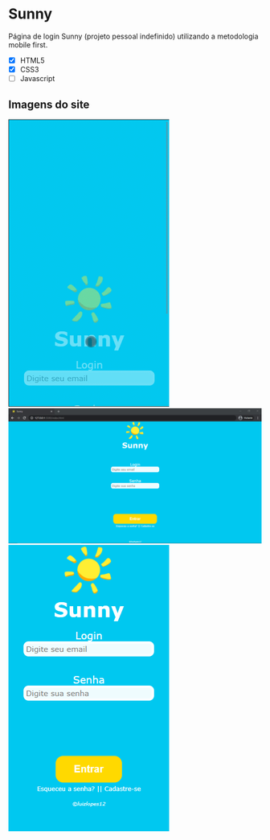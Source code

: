 # Sunny
 Página de login Sunny (projeto pessoal indefinido)
 utilizando a metodologia mobile first.

 - [x] HTML5
 - [x] CSS3
 - [ ] Javascript
 ## Imagens do site
 ![Gif de demonstração](https://github.com/luizlopes12/Sunny/blob/main/aa.gif)
 ![Página de login web](https://github.com/luizlopes12/Sunny/blob/main/Screenshot_30.png)
 ![Página de login mobile](https://github.com/luizlopes12/Sunny/blob/main/Screenshot_29.png)

 
